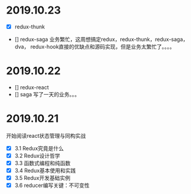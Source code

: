 # 2019.10.23
- [x] redux-thunk
- [] redux-saga
业务繁忙，这周想搞定redux，redux-thunk，redux-saga，dva，
redux-hook直接的优缺点和源码实现，但是业务太繁忙了。。。。
# 2019.10.22
- [] redux-react
- [] saga
写了一天的业务。。。
# 2019.10.21
开始阅读react状态管理与同构实战
- [x] 3.1 Redux究竟是什么 
- [x] 3.2 Redux设计哲学 
- [x] 3.3 函数式编程和纯函数 
- [x] 3.4 Redux基本使用和实践 
- [x] 3.5 Redux开发基础实例 
- [x] 3.6 reducer编写关键：不可变性 